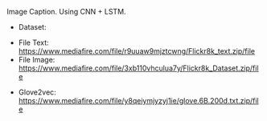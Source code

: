 Image Caption.
Using CNN + LSTM.
* Dataset:
- File Text: https://www.mediafire.com/file/r9uuaw9mjztcwng/Flickr8k_text.zip/file
- File Image: https://www.mediafire.com/file/3xb110vhculua7y/Flickr8k_Dataset.zip/file
* Glove2vec: https://www.mediafire.com/file/y8qeiymjyzyj1ie/glove.6B.200d.txt.zip/file
